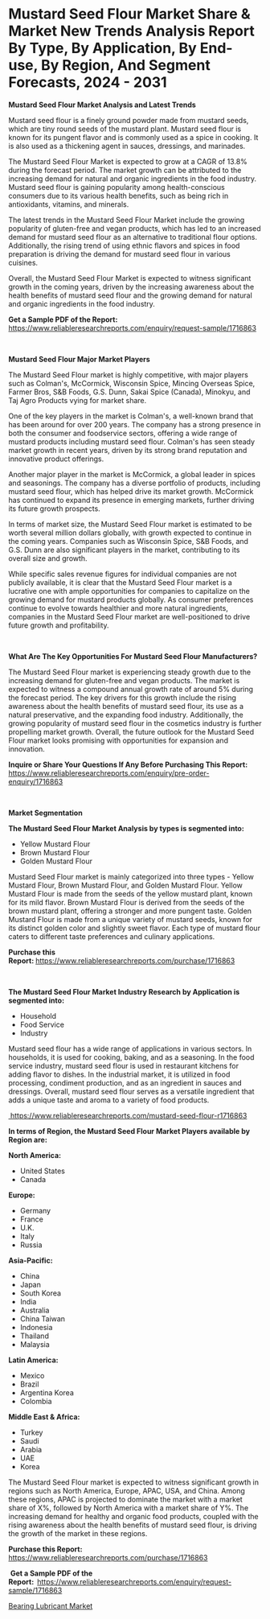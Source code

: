 <p><h1>Mustard Seed Flour Market Share & Market New Trends Analysis Report By Type, By Application, By End-use, By Region, And Segment Forecasts, 2024 - 2031</h1></p><p><strong>Mustard Seed Flour Market Analysis and Latest Trends</strong></p>
<p><p>Mustard seed flour is a finely ground powder made from mustard seeds, which are tiny round seeds of the mustard plant. Mustard seed flour is known for its pungent flavor and is commonly used as a spice in cooking. It is also used as a thickening agent in sauces, dressings, and marinades.</p><p>The Mustard Seed Flour Market is expected to grow at a CAGR of 13.8% during the forecast period. The market growth can be attributed to the increasing demand for natural and organic ingredients in the food industry. Mustard seed flour is gaining popularity among health-conscious consumers due to its various health benefits, such as being rich in antioxidants, vitamins, and minerals.</p><p>The latest trends in the Mustard Seed Flour Market include the growing popularity of gluten-free and vegan products, which has led to an increased demand for mustard seed flour as an alternative to traditional flour options. Additionally, the rising trend of using ethnic flavors and spices in food preparation is driving the demand for mustard seed flour in various cuisines.</p><p>Overall, the Mustard Seed Flour Market is expected to witness significant growth in the coming years, driven by the increasing awareness about the health benefits of mustard seed flour and the growing demand for natural and organic ingredients in the food industry.</p></p>
<p><strong>Get a Sample PDF of the Report:&nbsp;</strong> <a href="https://www.reliableresearchreports.com/enquiry/request-sample/1716863">https://www.reliableresearchreports.com/enquiry/request-sample/1716863</a></p>
<p>&nbsp;</p>
<p><strong>Mustard Seed Flour Major Market Players</strong></p>
<p><p>The Mustard Seed Flour market is highly competitive, with major players such as Colman's, McCormick, Wisconsin Spice, Mincing Overseas Spice, Farmer Bros, S&B Foods, G.S. Dunn, Sakai Spice (Canada), Minokyu, and Taj Agro Products vying for market share.</p><p>One of the key players in the market is Colman's, a well-known brand that has been around for over 200 years. The company has a strong presence in both the consumer and foodservice sectors, offering a wide range of mustard products including mustard seed flour. Colman's has seen steady market growth in recent years, driven by its strong brand reputation and innovative product offerings.</p><p>Another major player in the market is McCormick, a global leader in spices and seasonings. The company has a diverse portfolio of products, including mustard seed flour, which has helped drive its market growth. McCormick has continued to expand its presence in emerging markets, further driving its future growth prospects.</p><p>In terms of market size, the Mustard Seed Flour market is estimated to be worth several million dollars globally, with growth expected to continue in the coming years. Companies such as Wisconsin Spice, S&B Foods, and G.S. Dunn are also significant players in the market, contributing to its overall size and growth.</p><p>While specific sales revenue figures for individual companies are not publicly available, it is clear that the Mustard Seed Flour market is a lucrative one with ample opportunities for companies to capitalize on the growing demand for mustard products globally. As consumer preferences continue to evolve towards healthier and more natural ingredients, companies in the Mustard Seed Flour market are well-positioned to drive future growth and profitability.</p></p>
<p>&nbsp;</p>
<p><strong>What Are The Key Opportunities For Mustard Seed Flour Manufacturers?</strong></p>
<p><p>The Mustard Seed Flour market is experiencing steady growth due to the increasing demand for gluten-free and vegan products. The market is expected to witness a compound annual growth rate of around 5% during the forecast period. The key drivers for this growth include the rising awareness about the health benefits of mustard seed flour, its use as a natural preservative, and the expanding food industry. Additionally, the growing popularity of mustard seed flour in the cosmetics industry is further propelling market growth. Overall, the future outlook for the Mustard Seed Flour market looks promising with opportunities for expansion and innovation.</p></p>
<p><strong>Inquire or Share Your Questions If Any Before Purchasing This Report:</strong> <a href="https://www.reliableresearchreports.com/enquiry/pre-order-enquiry/1716863">https://www.reliableresearchreports.com/enquiry/pre-order-enquiry/1716863</a></p>
<p>&nbsp;</p>
<p><strong>Market Segmentation</strong></p>
<p><strong>The Mustard Seed Flour Market Analysis by types is segmented into:</strong></p>
<p><ul><li>Yellow Mustard Flour</li><li>Brown Mustard Flour</li><li>Golden Mustard Flour</li></ul></p>
<p><p>Mustard Seed Flour market is mainly categorized into three types - Yellow Mustard Flour, Brown Mustard Flour, and Golden Mustard Flour. Yellow Mustard Flour is made from the seeds of the yellow mustard plant, known for its mild flavor. Brown Mustard Flour is derived from the seeds of the brown mustard plant, offering a stronger and more pungent taste. Golden Mustard Flour is made from a unique variety of mustard seeds, known for its distinct golden color and slightly sweet flavor. Each type of mustard flour caters to different taste preferences and culinary applications.</p></p>
<p><strong>Purchase this Report:&nbsp;</strong><a href="https://www.reliableresearchreports.com/purchase/1716863">https://www.reliableresearchreports.com/purchase/1716863</a></p>
<p>&nbsp;</p>
<p><strong>The Mustard Seed Flour Market Industry Research by Application is segmented into:</strong></p>
<p><ul><li>Household</li><li>Food Service</li><li>Industry</li></ul></p>
<p><p>Mustard seed flour has a wide range of applications in various sectors. In households, it is used for cooking, baking, and as a seasoning. In the food service industry, mustard seed flour is used in restaurant kitchens for adding flavor to dishes. In the industrial market, it is utilized in food processing, condiment production, and as an ingredient in sauces and dressings. Overall, mustard seed flour serves as a versatile ingredient that adds a unique taste and aroma to a variety of food products.</p></p>
<p><a href="https://www.reliableresearchreports.com/mustard-seed-flour-r1716863">&nbsp;https://www.reliableresearchreports.com/mustard-seed-flour-r1716863</a></p>
<p><strong>In terms of Region, the Mustard Seed Flour Market Players available by Region are:</strong></p>
<p>
    <p> <strong> North America: </strong>
        <ul>
            <li>United States</li>
            <li>Canada</li>
        </ul>
        </p> 
    <p> <strong> Europe: </strong>
        <ul>
            <li>Germany</li>
            <li>France</li>
            <li>U.K.</li>
            <li>Italy</li>
            <li>Russia</li>
        </ul>
        </p> 
    <p> <strong> Asia-Pacific: </strong>
        <ul>
            <li>China</li>
            <li>Japan</li>
            <li>South Korea</li>
            <li>India</li>
            <li>Australia</li>
            <li>China Taiwan</li>
            <li>Indonesia</li>
            <li>Thailand</li>
            <li>Malaysia</li>
        </ul>
        </p> 
    <p> <strong> Latin America: </strong>
        <ul>
            <li>Mexico</li>
            <li>Brazil</li>
            <li>Argentina Korea</li>
            <li>Colombia</li>
        </ul>
        </p> 
    <p> <strong> Middle East & Africa: </strong>
        <ul>
            <li>Turkey</li>
            <li>Saudi</li>
            <li>Arabia</li>
            <li>UAE</li>
            <li>Korea</li>
        </ul>
    </p>
    </p>
<p><p>The Mustard Seed Flour market is expected to witness significant growth in regions such as North America, Europe, APAC, USA, and China. Among these regions, APAC is projected to dominate the market with a market share of X%, followed by North America with a market share of Y%. The increasing demand for healthy and organic food products, coupled with the rising awareness about the health benefits of mustard seed flour, is driving the growth of the market in these regions.</p></p>
<p><strong>Purchase this Report: </strong><a href="https://www.reliableresearchreports.com/purchase/1716863">https://www.reliableresearchreports.com/purchase/1716863</a></p>
<p>&nbsp;<strong>Get a Sample PDF of the Report:&nbsp;&nbsp;</strong><a href="https://www.reliableresearchreports.com/enquiry/request-sample/1716863">https://www.reliableresearchreports.com/enquiry/request-sample/1716863</a></p>
<p><strong></strong></p>
<p><p><a href="https://cautious-neon-760.notion.site/Bearing-Lubricant-Market-Growth-Market-Trends-COVID-19-Impact-and-Forecasts-for-period-from-2024--99272392b2684f8b9b4a7971c4b5dbed">Bearing Lubricant Market</a></p></p>